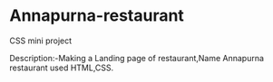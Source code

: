 # Annapurna-restaurant
CSS mini project

Description:-Making a Landing page of restaurant,Name Annapurna restaurant
used HTML,CSS.
